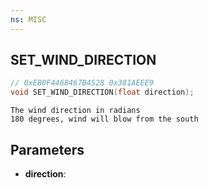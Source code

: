 ```yaml
---
ns: MISC
---
```

## SET_WIND_DIRECTION

```c
// 0xEB0F4468467B4528 0x381AEEE9
void SET_WIND_DIRECTION(float direction);
```

```
The wind direction in radians
180 degrees, wind will blow from the south
```

## Parameters
* **direction**: 

